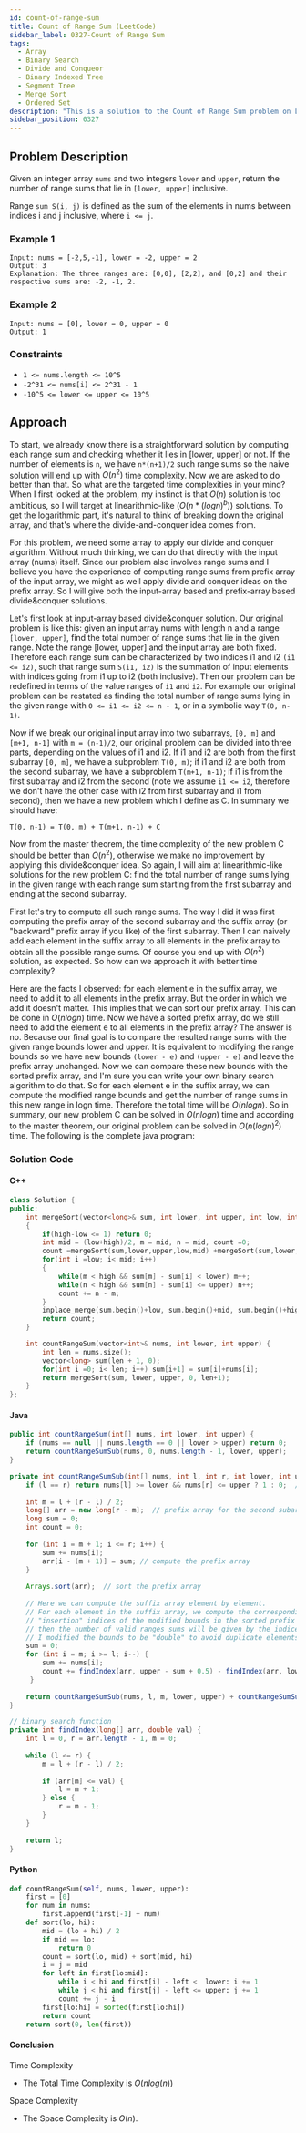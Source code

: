 ```yaml
---
id: count-of-range-sum
title: Count of Range Sum (LeetCode)
sidebar_label: 0327-Count of Range Sum
tags:
  - Array
  - Binary Search
  - Divide and Conqueor
  - Binary Indexed Tree
  - Segment Tree
  - Merge Sort
  - Ordered Set
description: "This is a solution to the Count of Range Sum problem on LeetCode"
sidebar_position: 0327
---
```


## Problem Description

Given an integer array `nums` and two integers `lower` and `upper`, return the number of range sums that lie in `[lower, upper]` inclusive.

Range `sum S(i, j)` is defined as the sum of the elements in nums between indices i and j inclusive, where `i <= j`.

### Example 1

```
Input: nums = [-2,5,-1], lower = -2, upper = 2
Output: 3
Explanation: The three ranges are: [0,0], [2,2], and [0,2] and their respective sums are: -2, -1, 2.

```

### Example 2

```
Input: nums = [0], lower = 0, upper = 0
Output: 1

```


### Constraints

- `1 <= nums.length <= 10^5`
- `-2^31 <= nums[i] <= 2^31 - 1`
- `-10^5 <= lower <= upper <= 10^5`

## Approach

To start, we already know there is a straightforward solution by computing each range sum and checking whether it lies in [lower, upper] or not. If the number of elements is `n`, we have `n*(n+1)/2` such range sums so the naive solution will end up with $O(n^2)$ time complexity. Now we are asked to do better than that. So what are the targeted time complexities in your mind? When I first looked at the problem, my instinct is that $O(n)$ solution is too ambitious, so I will target at linearithmic-like $(O(n*(logn)^b))$ solutions. To get the logarithmic part, it's natural to think of breaking down the original array, and that's where the divide-and-conquer idea comes from.

For this problem, we need some array to apply our divide and conquer algorithm. Without much thinking, we can do that directly with the input array (nums) itself. Since our problem also involves range sums and I believe you have the experience of computing range sums from prefix array of the input array, we might as well apply divide and conquer ideas on the prefix array. So I will give both the input-array based and prefix-array based divide&conquer solutions.

Let's first look at input-array based divide&conquer solution. Our original problem is like this: given an input array nums with length n and a range `[lower, upper]`, find the total number of range sums that lie in the given range. Note the range [lower, upper] and the input array are both fixed. Therefore each range sum can be characterized by two indices i1 and i2 `(i1 <= i2)`, such that range sum `S(i1, i2)` is the summation of input elements with indices going from i1 up to i2 (both inclusive). Then our problem can be redefined in terms of the value ranges of `i1` and `i2`. For example our original problem can be restated as finding the total number of range sums lying in the given range with `0 <= i1 <= i2 <= n - 1`, or in a symbolic way `T(0, n-1)`.

Now if we break our original input array into two subarrays, `[0, m]` and `[m+1, n-1]` with `m = (n-1)/2`, our original problem can be divided into three parts, depending on the values of i1 and i2. If i1 and i2 are both from the first subarray `[0, m]`, we have a subproblem `T(0, m)`; if i1 and i2 are both from the second subarray, we have a subproblem `T(m+1, n-1)`; if i1 is from the first subarray and i2 from the second (note we assume `i1 <= i2`, therefore we don't have the other case with i2 from first subarray and i1 from second), then we have a new problem which I define as C. In summary we should have:

`T(0, n-1) = T(0, m) + T(m+1, n-1) + C`

Now from the master theorem, the time complexity of the new problem C should be better than $O(n^2)$, otherwise we make no improvement by applying this divide&conquer idea. So again, I will aim at linearithmic-like solutions for the new problem C: find the total number of range sums lying in the given range with each range sum starting from the first subarray and ending at the second subarray.

First let's try to compute all such range sums. The way I did it was first computing the prefix array of the second subarray and the suffix array (or "backward" prefix array if you like) of the first subarray. Then I can naively add each element in the suffix array to all elements in the prefix array to obtain all the possible range sums. Of course you end up with $O(n^2)$ solution, as expected. So how can we approach it with better time complexity?

Here are the facts I observed: for each element e in the suffix array, we need to add it to all elements in the prefix array. But the order in which we add it doesn't matter. This implies that we can sort our prefix array. This can be done in $O(nlogn)$ time. Now we have a sorted prefix array, do we still need to add the element e to all elements in the prefix array? The answer is no. Because our final goal is to compare the resulted range sums with the given range bounds lower and upper. It is equivalent to modifying the range bounds so we have new bounds `(lower - e)` and `(upper - e)` and leave the prefix array unchanged. Now we can compare these new bounds with the sorted prefix array, and I'm sure you can write your own binary search algorithm to do that. So for each element e in the suffix array, we can compute the modified range bounds and get the number of range sums in this new range in logn time. Therefore the total time will be $O(nlogn)$. So in summary, our new problem C can be solved in $O(nlogn)$ time and according to the master theorem, our original problem can be solved in $O(n(logn)^2)$ time. The following is the complete java program:

### Solution Code

#### C++

```c++
class Solution {
public:
    int mergeSort(vector<long>& sum, int lower, int upper, int low, int high)
    {
        if(high-low <= 1) return 0;
        int mid = (low+high)/2, m = mid, n = mid, count =0;
        count =mergeSort(sum,lower,upper,low,mid) +mergeSort(sum,lower,upper,mid,high);
        for(int i =low; i< mid; i++)
        {
            while(m < high && sum[m] - sum[i] < lower) m++;
            while(n < high && sum[n] - sum[i] <= upper) n++;
            count += n - m;
        }
        inplace_merge(sum.begin()+low, sum.begin()+mid, sum.begin()+high);
        return count;
    }

    int countRangeSum(vector<int>& nums, int lower, int upper) {
        int len = nums.size();
        vector<long> sum(len + 1, 0);
        for(int i =0; i< len; i++) sum[i+1] = sum[i]+nums[i];
        return mergeSort(sum, lower, upper, 0, len+1);
    }
};
```

#### Java
```java
public int countRangeSum(int[] nums, int lower, int upper) {
    if (nums == null || nums.length == 0 || lower > upper) return 0;
    return countRangeSumSub(nums, 0, nums.length - 1, lower, upper);
}

private int countRangeSumSub(int[] nums, int l, int r, int lower, int upper) {
    if (l == r) return nums[l] >= lower && nums[r] <= upper ? 1 : 0;  // base case
	
    int m = l + (r - l) / 2;
    long[] arr = new long[r - m];  // prefix array for the second subarray
    long sum = 0;
    int count = 0;
	
    for (int i = m + 1; i <= r; i++) {
		sum += nums[i];
		arr[i - (m + 1)] = sum;	// compute the prefix array
    }
	
    Arrays.sort(arr);  // sort the prefix array
	
    // Here we can compute the suffix array element by element.
    // For each element in the suffix array, we compute the corresponding
    // "insertion" indices of the modified bounds in the sorted prefix array
    // then the number of valid ranges sums will be given by the indices difference.
    // I modified the bounds to be "double" to avoid duplicate elements.
    sum = 0;
    for (int i = m; i >= l; i--) {
		sum += nums[i];  
		count += findIndex(arr, upper - sum + 0.5) - findIndex(arr, lower - sum - 0.5);
     }
	
    return countRangeSumSub(nums, l, m, lower, upper) + countRangeSumSub(nums, m + 1, r, lower, upper) + count;
}

// binary search function
private int findIndex(long[] arr, double val) {
    int l = 0, r = arr.length - 1, m = 0;
	
    while (l <= r) {
		m = l + (r - l) / 2;
		
		if (arr[m] <= val) {
			l = m + 1;
		} else {
			r = m - 1;
        }
    }
	
    return l;
}
```

#### Python
```python
def countRangeSum(self, nums, lower, upper):
    first = [0]
    for num in nums:
        first.append(first[-1] + num)
    def sort(lo, hi):
        mid = (lo + hi) / 2
        if mid == lo:
            return 0
        count = sort(lo, mid) + sort(mid, hi)
        i = j = mid
        for left in first[lo:mid]:
            while i < hi and first[i] - left <  lower: i += 1
            while j < hi and first[j] - left <= upper: j += 1
            count += j - i
        first[lo:hi] = sorted(first[lo:hi])
        return count
    return sort(0, len(first))
```

#### Conclusion
Time Complexity
 - The Total Time Complexity is $O(nlog(n))$

Space Complexity
  - The Space Complexity is $O(n)$.
